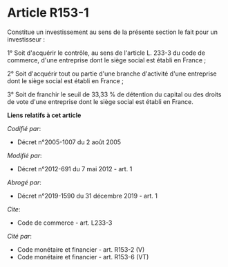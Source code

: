 # Article R153-1

Constitue un investissement au sens de la présente section le fait pour un investisseur : 

1° Soit d'acquérir le contrôle, au sens de l'article L. 233-3 du code de commerce, d'une entreprise dont le siège social est
établi en France ; 

2° Soit d'acquérir tout ou partie d'une branche d'activité d'une entreprise dont le siège social est établi en France ; 

3° Soit de franchir le seuil de 33,33 % de détention du capital ou des droits de vote d'une entreprise dont le siège social
est établi en France.

**Liens relatifs à cet article**

_Codifié par_:

  - Décret n°2005-1007 du 2 août 2005

_Modifié par_:

  - Décret n°2012-691 du 7 mai 2012 - art. 1

_Abrogé par_:

  - Décret n°2019-1590 du 31 décembre 2019 - art. 1

_Cite_:

  - Code de commerce - art. L233-3

_Cité par_:

  - Code monétaire et financier - art. R153-2 (V)
  - Code monétaire et financier - art. R153-6 (VT)
